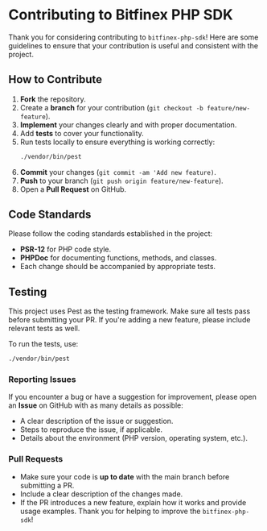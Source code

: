 # Contributing to Bitfinex PHP SDK

Thank you for considering contributing to `bitfinex-php-sdk`! Here are some guidelines to ensure that your contribution is useful and consistent with
the project.

## How to Contribute

1. **Fork** the repository.
2. Create a **branch** for your contribution (`git checkout -b feature/new-feature`).
3. **Implement** your changes clearly and with proper documentation.
4. Add **tests** to cover your functionality.
5. Run tests locally to ensure everything is working correctly:
   ```bash
   ./vendor/bin/pest
    ```
6. **Commit** your changes (`git commit -am 'Add new feature)`.
7. **Push** to your branch (`git push origin feature/new-feature`).
8. Open a **Pull Request** on GitHub.

## Code Standards

Please follow the coding standards established in the project:

* **PSR-12** for PHP code style.
* **PHPDoc** for documenting functions, methods, and classes.
* Each change should be accompanied by appropriate tests.

## Testing

This project uses Pest as the testing framework. Make sure all tests pass before submitting your PR. If you're adding a new feature, please include
relevant tests as well.

To run the tests, use:

```bash
./vendor/bin/pest
```

### Reporting Issues

If you encounter a bug or have a suggestion for improvement, please open an **Issue** on GitHub with as many details as possible:

* A clear description of the issue or suggestion.
* Steps to reproduce the issue, if applicable.
* Details about the environment (PHP version, operating system, etc.).

### Pull Requests

* Make sure your code is **up to date** with the main branch before submitting a PR.
* Include a clear description of the changes made.
* If the PR introduces a new feature, explain how it works and provide usage examples.
  Thank you for helping to improve the `bitfinex-php-sdk`!
